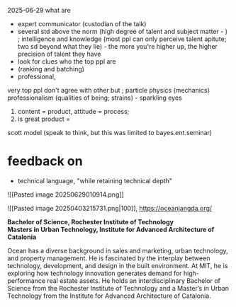 2025-06-29
what are 
- expert communicator (custodian of the talk)
- several std above the norm (high degree of talent and subject matter - ) ; intelligence and knowledge (most ppl can only perceive talent apitute; two sd beyond what they lie) - the more you're higher up, the higher precision of talent they have
- look for clues who the top ppl are 
- (ranking and batching)
- professional, 

very top ppl don't agree with other but ; particle physics (mechanics)
professionalism (qualities of being; strains) - sparkling eyes

1. content = product, attitude = process; 
2. is great product = 

scott model (speak to think, but this was limited to bayes.ent.seminar)

# feedback on 
- technical language, "while retaining technical depth"

![[Pasted image 20250629010914.png]]
 
![[Pasted image 20250403215731.png|100]],  https://oceanjangda.org/

**Bachelor of Science, Rochester Institute of Technology**  
**Masters in Urban Technology, Institute for Advanced Architecture of Catalonia**

Ocean has a diverse background in sales and marketing, urban technology, and property management. He is fascinated by the interplay between technology, development, and design in the built environment. At MIT, he is exploring how technology innovation generates demand for high-performance real estate assets. He holds an interdisciplinary Bachelor of Science from the Rochester Institute of Technology and a Master’s in Urban Technology from the Institute for Advanced Architecture of Catalonia.


